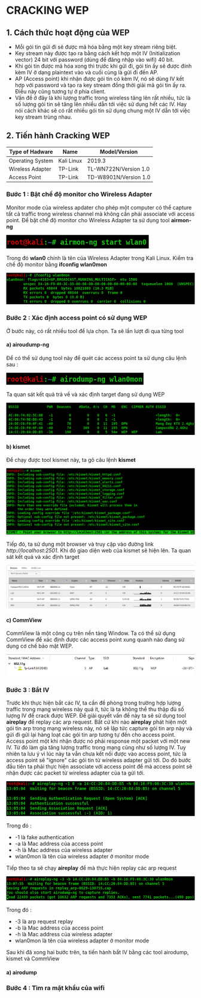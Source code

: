 # CRACKING WEP
## 1. Cách thức hoạt động của WEP
- Mỗi gói tin gửi đi sẽ được mã hóa bằng một key stream riêng biệt.
- Key stream này được tạo ra bằng cách kết hợp một IV (Initialization vector) 24 bit với password (dùng để đăng nhập vào wifi) 40 bit.
- Khi gói tin được mã hóa xong thì trước khi gửi đi, gói tin ấy sẽ được đính kèm IV ở dạng plaintext vào và cuối cùng là gửi đi đến AP.
- AP (Access point) khi nhận được gói tin có kèm IV, nó sẽ dùng IV kết hợp với password và tạo ra key stream đồng thời giải mã gói tin ấy ra. Điều này cũng tương tự ở phía client.
- Vấn đề ở đây là khi lượng traffic trong wireless tăng lên rất nhiều, tức là số lượng gói tin sẽ tăng lên nhiều dẫn tới việc sử dụng hết các IV. Hay nói cách khác sẽ có rất nhiều gói tin sử dụng chung một IV dẫn tới việc key stream trùng nhau.
## 2. Tiến hành Cracking WEP

| Type of Hadware | Name | Model/Version |
| --- | --- | --- |
| Operating System | Kali Linux | 2019.3 |
| Wireless Adapter | TP-Link| TL-WN722N/Version 1.0 |
| Access Point     | TP-Link| TD-W8901N/Version 1.0 |


### Bước 1 : Bật chế độ monitor cho Wireless Adapter
Monitor mode của wireless apdater cho phép một computer có thể capture tất cả traffic trong wireless channel mà không cần phải associate với access point.
Để bật chế độ monitor cho Wireless Adapter ta sử dụng tool **airmon-ng**

![airmon-ng](https://github.com/nguyencaothai/Hacking-WEP/blob/master/image1.png)

Trong đó **wlan0** chính là tên của Wireless Adapter trong Kali Linux. Kiểm tra chế độ monitor bằng **ifconfig wlan0mon**

![ifconfig wlan0mon](https://github.com/nguyencaothai/Hacking-WEP/blob/master/ipconfig.png)

### Bước 2 : Xác định access point có sử dụng WEP
Ở bước này, có rất nhiều tool để lựa chọn. Ta sẽ lần lượt đi qua từng tool
#### a) airoudump-ng
Để có thể sử  dụng tool này để quét các access point ta sử dụng câu lệnh sau :

![airodump-ng wlan0mon](https://github.com/nguyencaothai/Hacking-WEP/blob/master/airodump-ng-ap.png)

Ta quan sát kết quả trả về và xác định target đang sử dụng WEP

![airodump-ng wlan0mon result](https://github.com/nguyencaothai/Hacking-WEP/blob/master/airodump-ng-ap-result.png)

#### b) kismet
Để chạy được tool kismet này, ta gõ câu lệnh **kismet** 

![kismet-ap](https://github.com/nguyencaothai/Hacking-WEP/blob/master/kismet-ap.png)

Tiếp đó, ta sử dụng một browser và truy cập vào đường link *http://localhost:2501*. Khi đó giao diện web của kismet sẽ hiện lên. Ta quan sát kết quả và xác định target

![kismet-ap-result](https://github.com/nguyencaothai/Hacking-WEP/blob/master/kismet-ap-result.png)

#### c) CommView
CommView là một công cụ trên nền tảng Window. Ta có thể sử dụng CommView để xác định được các access point xung quanh nào đang sử dụng cơ chế bảo mật WEP.

![commview-ap-result](https://github.com/nguyencaothai/Hacking-WEP/blob/master/commview-ap-result.png)

### Bước 3 : Bắt IV
Trước khi thực hiện bắt các IV, ta cần đề phòng trong trường hợp lượng traffic trong mạng wireless này quá ít, tức là ta không thể thu thập đủ số lượng IV để crack được WEP. Để giải quyết vấn đề này ta sẽ sử dụng tool **aireplay** để replay các arp request. Bất cứ khi nào **aireplay** phát hiện một gói tin arp trong mạng wireless này, nó sẽ lập tức capture gói tin arp này và gửi đi gửi lại hàng loạt các gói tin arp tương tự đến cho access point. Access point một khi nhận được nó phải response một packet với một new IV. Từ đó làm gia tăng lượng traffic trong mạng cũng như số lượng IV. Tuy nhiên ta lưu ý vì lúc này ta vẫn chưa kết nối được vào access point, tức là access point sẽ "ignore" các gói tin từ wireless adapter gửi tới. Do đó bước đầu tiên ta phải thực hiện associate với access point để mà access point sẽ nhận được các packet từ wireless adapter của ta gửi tới.

![aireplay-ng](https://github.com/nguyencaothai/Hacking-WEP/blob/master/aireplay.png)

Trong đó :
- -1 là fake authentication
- -a là Mac address của access point
- -h là Mac address của wireless adapter
- wlan0mon là tên của wireless adapter ở monitor mode

Tiếp theo ta sẽ chạy **aireplay** để mà thực hiện replay các arp request

![aireplay-arp](https://github.com/nguyencaothai/Hacking-WEP/blob/master/aireplay-arp.png)

Trong đó :
- -3 là arp request replay
- -b là Mac address của access point
- -h là Mac address của wireless adapter
- wlan0mon là tên của wireless adapter ở monitor mode

Sau khi đã xong hai bước trên, ta tiến hành bắt IV bằng các tool airodump, kismet và CommView
#### a) airodump

### Bước 4 : Tìm ra mật khẩu của wifi
